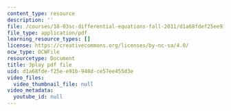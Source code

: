 ```yaml
---
content_type: resource
description: ''
file: /courses/18-03sc-differential-equations-fall-2011/d1a68fdef25ee91b948dce57ee455d3e_LbKKzMag5Rc.pdf
file_type: application/pdf
learning_resource_types: []
license: https://creativecommons.org/licenses/by-nc-sa/4.0/
ocw_type: OCWFile
resourcetype: Document
title: 3play pdf file
uid: d1a68fde-f25e-e91b-948d-ce57ee455d3e
video_files:
  video_thumbnail_file: null
video_metadata:
  youtube_id: null
---
```

